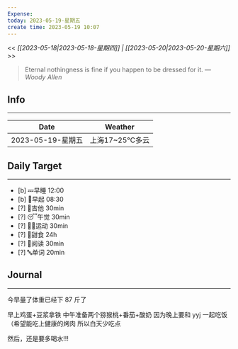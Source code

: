 ```yaml
---
Expense: 
today: 2023-05-19-星期五
create time: 2023-05-19 10:07
---
```


<< *[[2023-05-18|2023-05-18-星期四]] | [[2023-05-20|2023-05-20-星期六]]* >>


> Eternal nothingness is fine if you happen to be dressed for it.
> — <cite>Woody Allen</cite>


## Info
***
| Date        | Weather      | 
| ----------- | ------------ |
| 2023-05-19-星期五 |  上海17~25℃多云 |


## Daily Target 
***
- [b] 💤早睡   12:00
- [b] 🌅早起    08:30
- [?] 🎵吉他    30min
- [?] 😴午觉    30min
- [?] 🏃‍♀️运动    30min  
- [?] 🚫甜食    24h
- [?] 📖阅读    30min 
- [?] 🔤单词    20min    


##  Journal
***

今早量了体重已经下 87 斤了

早上鸡蛋+豆浆拿铁
中午准备两个猕猴桃+番茄+酸奶
因为晚上要和 yyj 一起吃饭（希望能吃上健康的烤肉
所以白天少吃点

然后，还是要多喝水!!!

